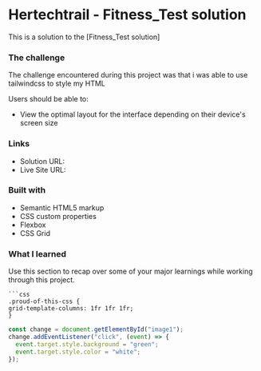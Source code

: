 # Hertechtrail - Fitness_Test solution

This is a solution to the [Fitness_Test solution]

### The challenge

The challenge encountered during this project was that i was able to use tailwindcss to style my HTML

Users should be able to:

- View the optimal layout for the interface depending on their device's screen size

### Links

- Solution URL:
- Live Site URL:

### Built with

- Semantic HTML5 markup
- CSS custom properties
- Flexbox
- CSS Grid

### What I learned

Use this section to recap over some of your major learnings while working through this project.

````
```css
.proud-of-this-css {
grid-template-columns: 1fr 1fr 1fr;
}
````

```js
const change = document.getElementById("image1");
change.addEventListener("click", (event) => {
  event.target.style.background = "green";
  event.target.style.color = "white";
});
```
